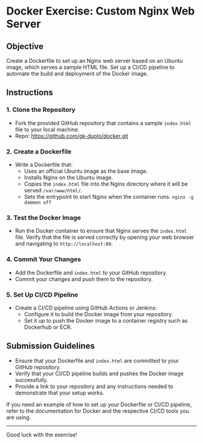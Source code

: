 # Docker Exercise: Custom Nginx Web Server

## Objective

Create a Dockerfile to set up an Nginx web server based on an Ubuntu image, which serves a sample HTML file. Set up a CI/CD pipeline to automate the build and deployment of the Docker image.

## Instructions

### 1. Clone the Repository

- Fork the provided GitHub repository that contains a sample `index.html` file to your local machine.
- Repo: https://github.com/gk-duplo/docker.git

### 2. Create a Dockerfile

- Write a Dockerfile that:
  - Uses an official Ubuntu image as the base image.
  - Installs Nginx on the Ubuntu image.
  - Copies the `index.html` file into the Nginx directory where it will be served `/var/www/html/`. 
  - Sets the entrypoint to start Nginx when the container runs. `nginx -g daemon off`

### 3. Test the Docker Image

- Run the Docker container to ensure that Nginx serves the `index.html` file. Verify that the file is served correctly by opening your web browser and navigating to `http://localhost:80`.

### 4. Commit Your Changes

- Add the Dockerfile and `index.html` to your GitHub repository.
- Commit your changes and push them to the repository.

### 5. Set Up CI/CD Pipeline

- Create a CI/CD pipeline using GitHub Actions or Jenkins:
  - Configure it to build the Docker image from your repository.
  - Set it up to push the Docker image to a container registry such as Dockerhub or ECR.

## Submission Guidelines

- Ensure that your Dockerfile and `index.html` are committed to your GitHub repository.
- Verify that your CI/CD pipeline builds and pushes the Docker image successfully.
- Provide a link to your repository and any instructions needed to demonstrate that your setup works.

If you need an example of how to set up your Dockerfile or CI/CD pipeline, refer to the documentation for Docker and the respective CI/CD tools you are using.

---

Good luck with the exercise!
